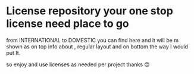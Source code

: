 # License repository your one stop license need place to go
from INTERNATIONAL to DOMESTIC you can find here 
and it will be m shown as on top info  about , regular layout 
and on bottom the way I would put It. 

so enjoy and use licenses as needed per project 
thanks 😊 
